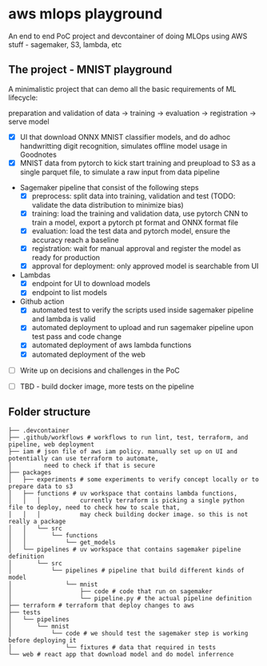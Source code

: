 # aws mlops playground

An end to end PoC project and devcontainer of doing MLOps using AWS stuff - sagemaker, S3, lambda, etc

## The project - MNIST playground

A minimalistic project that can demo all the basic requirements of ML lifecycle:

preparation and validation of data -> training -> evaluation -> registration -> serve model

- [x] UI that download ONNX MNIST classifier models, and do adhoc handwritting digit recognition, simulates offline model usage in Goodnotes
- [x] MNIST data from pytorch to kick start training and preupload to S3 as a single parquet file, to simulate a raw input from data pipeline
- Sagemaker pipeline that consist of the following steps
    - [x] preprocess: split data into training, validation and test (TODO: validate the data distribution to minimize bias)
    - [x] training: load the training and validation data, use pytorch CNN to train a model, export a pytorch pt format and ONNX format file
    - [x] evaluation: load the test data and pytorch model, ensure the accuracy reach a baseline
    - [x] registration: wait for manual approval and register the model as ready for production
    - [x] approval for deployment: only approved model is searchable from UI
- Lambdas
    - [x] endpoint for UI to download models
    - [x] endpoint to list models
- Github action
    - [x] automated test to verify the scripts used inside sagemaker pipeline and lambda is valid
    - [x] automated deployment to upload and run sagemaker pipeline upon test pass and code change
    - [x] automated deployment of aws lambda functions
    - [x] automated deployment of the web
- [ ] Write up on decisions and challenges in the PoC
- [ ] TBD - build docker image, more tests on the pipeline


## Folder structure

```
├── .devcontainer
├── .github/workflows # workflows to run lint, test, terraform, and pipeline, web deployment
├── iam # json file of aws iam policy. manually set up on UI and potentially can use terraform to automate,
│         need to check if that is secure
├── packages
│   ├── experiments # some experiments to verify concept locally or to prepare data to s3
│   ├── functions # uv workspace that contains lambda functions,
│   │   │           currently terraform is picking a single python file to deploy, need to check how to scale that,
│   │   │           may check building docker image. so this is not really a package
│   │   └── src
│   │       └── functions
│   │           └── get_models
│   └── pipelines # uv workspace that contains sagemaker pipeline definition
│       └── src
│           └── pipelines # pipeline that build different kinds of model
│               └── mnist
│                   ├── code # code that run on sagemaker
│                   └── pipeline.py # the actual pipeline definition
├── terraform # terraform that deploy changes to aws
├── tests
│   └── pipelines
│       └── mnist
│           └── code # we should test the sagemaker step is working before deploying it
│               └── fixtures # data that required in tests
└── web # react app that download model and do model inferrence
```
